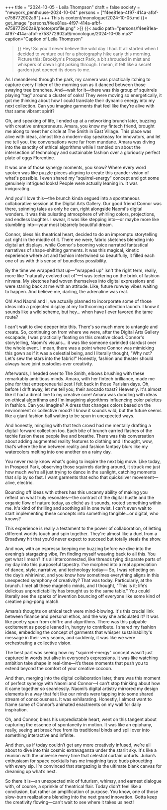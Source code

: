 +++
title = "2024-10-05 - Leila Thompson"
draft = false
society = "newyork_penthouse-2024-10-04"
persons = ["f4ee81ea-4f97-414a-afbf-e758772902a9"]
+++
This is content/monologue/2024-10-05.md
{{< get_image "persons/f4ee81ea-4f97-414a-afbf-e758772902a9/photo/profile.png" >}}
{{< audio
    path="persons/f4ee81ea-4f97-414a-afbf-e758772902a9/monologue/2024-10-05.mp3" 
    caption="Caption of Leila Thompson"
>}}
Hey! So you'll never believe the wild day I had.
It all started when I decided to venture out for a photography hike early this morning. Picture this: Brooklyn's Prospect Park, a bit shrouded in mist and whispers of dawn light poking through. I mean, it felt like a secret garden just opened its doors to me. 

As I meandered through the park, my camera was practically itching to capture every flicker of the morning sun as it danced between those swaying tree branches. And—wait for it—there was this group of squirrels playing "tag" around a cluster of oaks! They were moving so energetically, it got me thinking about how I could translate their dynamic energy into my next collection. Can you imagine garments that feel like they’re alive with that same vibrant spirit?

Oh, and speaking of life, I ended up at a networking brunch later, buzzing with creative entrepreneurs. Amara, you know my fintech friend, brought me along to meet her circle at The Smith in East Village. This place was alive with ideas, almost like a modern-day speakeasy for innovators, and let me tell you, the conversations were far from mundane. Amara was diving into the sanctity of ethical algorithms while I rambled on about the intersection of technology and sustainable fashion over a gloriously perfect plate of eggs Florentine.

It was one of those synergy moments, you know? Where every word spoken was like puzzle pieces aligning to create this grander vision of what's possible. I even shared my "squirrel-energy" concept and got some genuinely intrigued looks! People were actually leaning in. It was invigorating.

And you'll love this—the brunch kinda segued into a spontaneous collaborative session at the Digital Arts Gallery. Our good friend Connor was there, spinning tales as only he can, right alongside Naomi's digital wonders. It was this pulsating atmosphere of whirling colors, projections, and endless laughter. I swear, it was like stepping into—or maybe more like stumbling into—your most bizarrely beautiful dream.

Connor, bless his theatrical heart, decided to do an impromptu storytelling act right in the middle of it. There we were, fabric sketches blending into digital art displays, while Connor's booming voice narrated fantastical narratives of shape-shifting garments. It was this magical, kinetic experience where art and fashion intertwined so beautifully, it filled each one of us with this sense of boundless possibility. 

By the time we wrapped that up—"wrapped up" isn't the right term, really, more like "naturally evolved out of"—I was teetering on the brink of fashion nirvana. My sketches had woven themselves into digital expressions and were staring back at me with an attitude. Like, future runway vibes waiting to happen. And believe me, darling, the adrenaline was real.

Oh! And Naomi and I, we actually planned to incorporate some of those ideas into a projected display at my forthcoming collection launch. I know it sounds like a wild scheme, but hey... when have I ever favored the tame route?

I can't wait to dive deeper into this. There's so much more to untangle and create.
So, continuing on from where we were, after the Digital Arts Gallery escapade, I was practically floating on this creative cloud. Connor's storytelling, Naomi's visuals... it was like someone sprinkled stardust over the whole event. I mean, there was a point where Connor was mimicking this gown as if it was a celestial being, and I literally thought, "Why not? Let's sew the stars into the fabric!" Honestly, fashion and theater should always have joint custodies over creativity.

Afterwards, I headed over to The Smith, elbows brushing with these remarkably ambitious minds. Amara, with her fintech brilliance, made me pine for that entrepreneurial zest I felt back in those Parisian days. Oh, before I drift away, let me tell you, their avocado toast? Heavenly. It's almost like it had a direct line to my creative core! Amara was doodling with ideas on ethical algorithms and I'm imagining algorithms influencing color palettes in fashion. Can you imagine? A dress that changes colors based on the environment or collective mood? I know it sounds wild, but the future seems like a giant fashion ball waiting to be spun in unexpected ways.

And honestly, mingling with that tech crowd had me mentally drafting a digital-forward collection too. Each bite of brunch carried flashes of the techie fusion these people live and breathe. There was this conversation about adding augmented reality features to clothing and I thought, wow, that’s where the line between reality and fashion fantasy blurs like my watercolors melting into one another on a rainy day.

You never really know what's going to inspire the next big move. Like today, in Prospect Park, observing those squirrels darting around, it struck me just how much we're all just trying to dance in the sunlight, catching moments that slip by so fast. I want garments that echo that quicksilver movement—alive, electric.

Bouncing off ideas with others has this uncanny ability of making you reflect on what truly resonates—the contrast of the digital hustle and the organic flow of nature today, as cliché as it sounds, rooted something within me. It's kind of thrilling and soothing all in one twist. I can't even wait to start implementing these concepts into something tangible...or digital, who knows?

This experience is really a testament to the power of collaboration, of letting different worlds touch and spin together. They're almost like a duet from a Broadway hit that you'd never expect to succeed but totally steals the show.

And now, with an espresso keeping me buzzing before we dive into the evening’s stargazing vibe, I’m finding myself weaving back to all this. You get what I mean? It's all interconnected, like threads tying disparate parts of my day into this purposeful tapestry. I've morphed into a real appreciation of dance, style, narrative, and technology today—
So, I was reflecting on the day’s whirlwind, and you know how sometimes everything aligns in this unexpected symphony of creativity? That was today. Particularly, at the brunch. I met all these magnetic minds, and I thought, "This is it; life’s delicious unpredictability has brought us to the same table." You could literally see the sparks of invention bouncing off everyone like some kind of creative ping-pong match.

Amara’s thoughts on ethical tech were mind-blowing. It's this crucial link between finance and personal ethos, and the way she articulated it? It was like poetry spun from chiffre and algorithms. There was this palpable excitement as people leaned in, hungry to contribute. I shared my fashion ideas, embedding the concept of garments that whisper sustainability's message in their very seams, and suddenly, it was like we were orchestrating a collective vision. 

The best part was seeing how my "squirrel-energy" concept wasn’t just captured in words but alive in everyone’s expressions. It was like watching ambition take shape in real-time—it’s these moments that push you to extend beyond the comfort of your creative cocoon.

And then, merging into the digital collaboration later, there was this moment of perfect synergy with Naomi and Connor—I can’t stop thinking about how it came together so seamlessly. Naomi’s digital artistry mirrored my design elements in a way that felt like our minds were tapping into some shared stream of consciousness. It was exhilarating. Honestly, I almost want to frame some of Connor’s animated enactments on my wall for daily inspiration.

Oh, and Connor, bless his unpredictable heart, went on this tangent about capturing the essence of spontaneity in motion. It was like an epiphany, really, seeing art break free from its traditional binds and spill over into something interactive and infinite.

And then, as if today couldn’t get any more creatively infused, we’re all about to dive into this cosmic extravaganza under the starlit sky. It's like a reunion with the universe every time that celestial curtain unfurls. Julian’s enthusiasm for space cocktails has me imagining taste buds pirouetting with every sip. I’m convinced that stargazing is the ultimate blank canvas for dreaming up what’s next.

So there it is—an unexpected mix of futurism, whimsy, and earnest dialogue with, of course, a sprinkle of theatrical flair. Today didn’t feel like a conclusion, but rather an amplification of purpose. You know, one of those slow-burn realizations blending into the next grand innovation.
Gotta keep the creativity flowing—can't wait to see where it takes us next!
